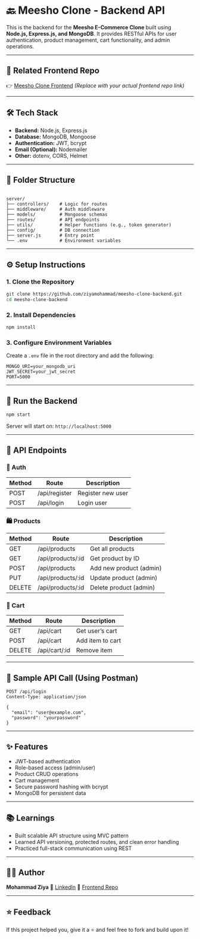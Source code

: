 
# 🔙 Meesho Clone - Backend API

This is the backend for the **Meesho E-Commerce Clone** built using **Node.js, Express.js, and MongoDB**. It provides RESTful APIs for user authentication, product management, cart functionality, and admin operations.

---

## 🔗 Related Frontend Repo

👉 [Meesho Clone Frontend](https://github.com/ziyamohammad/meesho-clone-frontend) *(Replace with your actual frontend repo link)*

---

## 🛠️ Tech Stack

- **Backend:** Node.js, Express.js
- **Database:** MongoDB, Mongoose
- **Authentication:** JWT, bcrypt
- **Email (Optional):** Nodemailer
- **Other:** dotenv, CORS, Helmet

---

## 📁 Folder Structure

```

server/
├── controllers/    # Logic for routes
├── middleware/     # Auth middleware
├── models/         # Mongoose schemas
├── routes/         # API endpoints
├── utils/          # Helper functions (e.g., token generator)
├── config/         # DB connection
├── server.js       # Entry point
└── .env            # Environment variables

````

---

## ⚙️ Setup Instructions

### 1. Clone the Repository

```bash
git clone https://github.com/ziyamohammad/meesho-clone-backend.git
cd meesho-clone-backend
````

### 2. Install Dependencies

```bash
npm install
```

### 3. Configure Environment Variables

Create a `.env` file in the root directory and add the following:

```env
MONGO_URI=your_mongodb_uri
JWT_SECRET=your_jwt_secret
PORT=5000
```

---

## 🚀 Run the Backend

```bash
npm start
```

Server will start on: `http://localhost:5000`

---

## 📡 API Endpoints

### 🔐 Auth

| Method | Route         | Description       |
| ------ | ------------- | ----------------- |
| POST   | /api/register | Register new user |
| POST   | /api/login    | Login user        |

### 🛍️ Products

| Method | Route              | Description             |
| ------ | ------------------ | ----------------------- |
| GET    | /api/products      | Get all products        |
| GET    | /api/products/\:id | Get product by ID       |
| POST   | /api/products      | Add new product (admin) |
| PUT    | /api/products/\:id | Update product (admin)  |
| DELETE | /api/products/\:id | Delete product (admin)  |

### 🛒 Cart

| Method | Route          | Description      |
| ------ | -------------- | ---------------- |
| GET    | /api/cart      | Get user’s cart  |
| POST   | /api/cart      | Add item to cart |
| DELETE | /api/cart/\:id | Remove item      |

---

## 🧪 Sample API Call (Using Postman)

```http
POST /api/login
Content-Type: application/json

{
  "email": "user@example.com",
  "password": "yourpassword"
}
```

---

## ✨ Features

* JWT-based authentication
* Role-based access (admin/user)
* Product CRUD operations
* Cart management
* Secure password hashing with bcrypt
* MongoDB for persistent data

---

## 📚 Learnings

* Built scalable API structure using MVC pattern
* Learned API versioning, protected routes, and clean error handling
* Practiced full-stack communication using REST

---

## 👨‍💻 Author

**Mohammad Ziya**
🔗 [LinkedIn](https://www.linkedin.com/in/mohammad-ziya-84a97232a/)
🔗 [Frontend Repo](https://github.com/ziyamohammad/meesho-clone-frontend)

---

## ⭐ Feedback

If this project helped you, give it a ⭐ and feel free to fork and build upon it!

```

